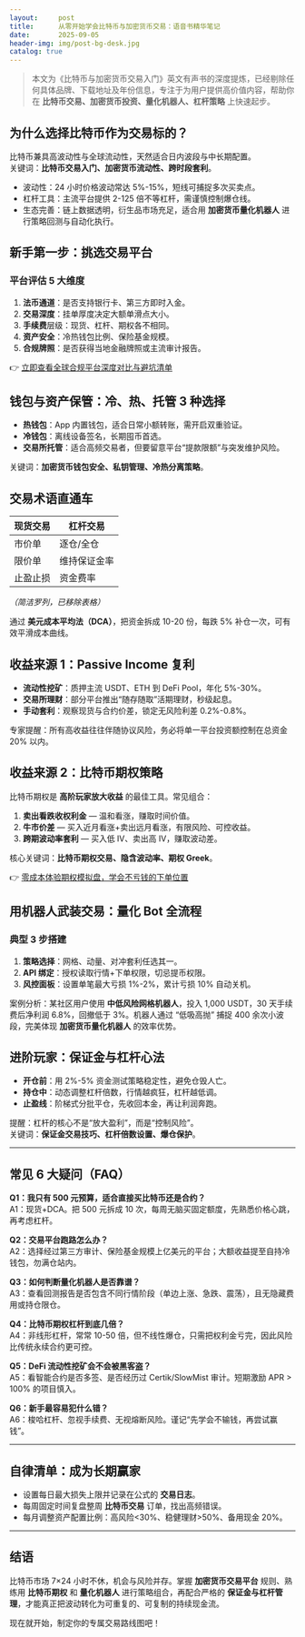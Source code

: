 ```yaml
---
layout:     post
title:      从零开始学会比特币与加密货币交易：语音书精华笔记
date:       2025-09-05
header-img: img/post-bg-desk.jpg
catalog: true
---
```


> 本文为《比特币与加密货币交易入门》英文有声书的深度提炼，已经剔除任何具体品牌、下载地址及年份信息，专注于为用户提供高价值内容，帮助你在 **比特币交易、加密货币投资、量化机器人、杠杆策略** 上快速起步。

## 为什么选择比特币作为交易标的？

比特币兼具高波动性与全球流动性，天然适合日内波段与中长期配置。  
关键词：**比特币交易入门、加密货币流动性、跨时段套利**。

- 波动性：24 小时价格波动常达 5%-15%，短线可捕捉多次买卖点。  
- 杠杆工具：主流平台提供 2-125 倍不等杠杆，需谨慎控制爆仓线。  
- 生态完善：链上数据透明，衍生品市场充足，适合用 **加密货币量化机器人** 进行策略回测与自动化执行。

## 新手第一步：挑选交易平台

### 平台评估 5 大维度  
1. **法币通道**：是否支持银行卡、第三方即时入金。  
2. **交易深度**：挂单厚度决定大额单滑点大小。  
3. **手续费**层级：现货、杠杆、期权各不相同。  
4. **资产安全**：冷热钱包比例、保险基金规模。  
5. **合规牌照**：是否获得当地金融牌照或主流审计报告。

👉 [立即查看全球合规平台深度对比与避坑清单](https://okxdog.com/)

## 钱包与资产保管：冷、热、托管 3 种选择

- **热钱包**：App 内置钱包，适合日常小额转账，需开启双重验证。  
- **冷钱包**：离线设备签名，长期囤币首选。  
- **交易所托管**：适合高频交易者，但要留意平台“提款限额”与突发维护风险。

关键词：**加密货币钱包安全、私钥管理、冷热分离策略**。

## 交易术语直通车

| 现货交易 | 杠杆交易 |
|----------|----------|
| 市价单 | 逐仓/全仓 |
| 限价单 | 维持保证金率 |
| 止盈止损 | 资金费率 |

*（简洁罗列，已移除表格）*

通过 **美元成本平均法（DCA）**，把资金拆成 10-20 份，每跌 5% 补仓一次，可有效平滑成本曲线。

## 收益来源 1：Passive Income 复利

- **流动性挖矿**：质押主流 USDT、ETH 到 DeFi Pool，年化 5%-30%。  
- **交易所理财**：部分平台推出“随存随取”活期理财，秒级起息。  
- **手动套利**：观察现货与合约价差，锁定无风险利差 0.2%-0.8%。

专家提醒：所有高收益往往伴随协议风险，务必将单一平台投资额控制在总资金 20% 以内。

## 收益来源 2：比特币期权策略

比特币期权是 **高阶玩家放大收益** 的最佳工具。常见组合：

1. **卖出看跌收权利金** — 温和看涨，赚取时间价值。  
2. **牛市价差** — 买入近月看涨+卖出远月看涨，有限风险、可控收益。  
3. **跨期波动率套利** — 买入低 IV、卖出高 IV，赚取波动差。

核心关键词：**比特币期权交易、隐含波动率、期权 Greek**。

👉 [零成本体验期权模拟盘，学会不亏钱的下单位置](https://okxdog.com/)

## 用机器人武装交易：量化 Bot 全流程

### 典型 3 步搭建

1. **策略选择**：网格、动量、对冲套利任选其一。  
2. **API 绑定**：授权读取行情+下单权限，切忌提币权限。  
3. **风控面板**：设置单笔最大亏损 1%-2%，累计亏损 10% 自动关机。

案例分析：某社区用户使用 **中低风险网格机器人**，投入 1,000 USDT，30 天手续费后净利润 6.8%，回撤低于 3%。机器人通过 “低吸高抛” 捕捉 400 余次小波段，完美体现 **加密货币量化机器人** 的效率优势。

## 进阶玩家：保证金与杠杆心法

- **开仓前**：用 2%-5% 资金测试策略稳定性，避免仓毁人亡。  
- **持仓中**：动态调整杠杆倍数，行情越疯狂，杠杆越低调。  
- **止盈线**：阶梯式分批平仓，先收回本金，再让利润奔跑。

提醒：杠杆的核心不是“放大盈利”，而是“控制风险”。  
关键词：**保证金交易技巧、杠杆倍数设置、爆仓保护**。

---

## 常见 6 大疑问（FAQ）

**Q1：我只有 500 元预算，适合直接买比特币还是合约？**  
A1：现货+DCA。把 500 元拆成 10 次，每周无脑买固定额度，先熟悉价格心跳，再考虑杠杆。

**Q2：交易平台跑路怎么办？**  
A2：选择经过第三方审计、保险基金规模上亿美元的平台；大额收益提至自持冷钱包，勿满仓站内。

**Q3：如何判断量化机器人是否靠谱？**  
A3：查看回测报告是否包含不同行情阶段（单边上涨、急跌、震荡），且无隐藏费用或持仓限仓。

**Q4：比特币期权杠杆到底几倍？**  
A4：非线形杠杆，常常 10-50 倍，但不线性爆仓，只需把权利金亏完，因此风险比传统永续合约更可控。

**Q5：DeFi 流动性挖矿会不会被黑客盗？**  
A5：看智能合约是否多签、是否经历过 Certik/SlowMist 审计。短期激励 APR > 100% 的项目慎入。

**Q6：新手最容易犯什么错？**  
A6：梭哈杠杆、忽视手续费、无视熔断风险。谨记“先学会不输钱，再尝试赢钱”。

---

## 自律清单：成为长期赢家

- 设置每日最大损失上限并记录在公式的 **交易日志**。  
- 每周固定时间复盘整周 **比特币交易** 订单，找出高频错误。  
- 每月调整资产配置比例：高风险<30%、稳健理财>50%、备用现金 20%。

---

## 结语

比特币市场 7×24 小时不休，机会与风险并存。掌握 **加密货币交易平台** 规则、熟练用 **比特币期权** 和 **量化机器人** 进行策略组合，再配合严格的 **保证金与杠杆管理**，才能真正把波动转化为可重复的、可复制的持续现金流。

现在就开始，制定你的专属交易路线图吧！